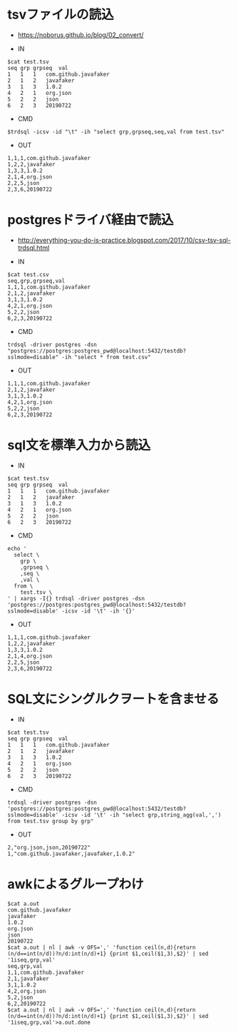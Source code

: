 # tsvファイルの読込

- https://noborus.github.io/blog/02_convert/

- IN
```
$cat test.tsv
seq	grp	grpseq	val
1	1	1	com.github.javafaker
2	1	2	javafaker
3	1	3	1.0.2
4	2	1	org.json
5	2	2	json
6	2	3	20190722
```

- CMD
```
$trdsql -icsv -id "\t" -ih "select grp,grpseq,seq,val from test.tsv"
```


- OUT
```
1,1,1,com.github.javafaker
1,2,2,javafaker
1,3,3,1.0.2
2,1,4,org.json
2,2,5,json
2,3,6,20190722
```

# postgresドライバ経由で読込

- http://everything-you-do-is-practice.blogspot.com/2017/10/csv-tsv-sql-trdsql.html

- IN
```
$cat test.csv
seq,grp,grpseq,val
1,1,1,com.github.javafaker
2,1,2,javafaker
3,1,3,1.0.2
4,2,1,org.json
5,2,2,json
6,2,3,20190722
```

- CMD
```
trdsql -driver postgres -dsn "postgres://postgres:postgres_pwd@localhost:5432/testdb?sslmode=disable" -ih "select * from test.csv"
```


- OUT
```
1,1,1,com.github.javafaker
2,1,2,javafaker
3,1,3,1.0.2
4,2,1,org.json
5,2,2,json
6,2,3,20190722
```

# sql文を標準入力から読込

- IN
```
$cat test.tsv
seq	grp	grpseq	val
1	1	1	com.github.javafaker
2	1	2	javafaker
3	1	3	1.0.2
4	2	1	org.json
5	2	2	json
6	2	3	20190722
```

- CMD
```
echo '
  select \
    grp \
    ,grpseq \
    ,seq \
    ,val \
  from \
    test.tsv \
' | xargs -I{} trdsql -driver postgres -dsn 'postgres://postgres:postgres_pwd@localhost:5432/testdb?sslmode=disable' -icsv -id '\t' -ih '{}'
```

- OUT

```
1,1,1,com.github.javafaker
1,2,2,javafaker
1,3,3,1.0.2
2,1,4,org.json
2,2,5,json
2,3,6,20190722
```

# SQL文にシングルクヲートを含ませる

- IN
```
$cat test.tsv
seq	grp	grpseq	val
1	1	1	com.github.javafaker
2	1	2	javafaker
3	1	3	1.0.2
4	2	1	org.json
5	2	2	json
6	2	3	20190722
```

- CMD

```
trdsql -driver postgres -dsn 'postgres://postgres:postgres_pwd@localhost:5432/testdb?sslmode=disable' -icsv -id '\t' -ih "select grp,string_agg(val,',') from test.tsv group by grp"
```

- OUT

```
2,"org.json,json,20190722"
1,"com.github.javafaker,javafaker,1.0.2"
```

# awkによるグループわけ

```
$cat a.out
com.github.javafaker
javafaker
1.0.2
org.json
json
20190722
$cat a.out | nl | awk -v OFS=',' 'function ceil(n,d){return (n/d==int(n/d))?n/d:int(n/d)+1} {print $1,ceil($1,3),$2}' | sed '1iseq,grp,val'
seq,grp,val
1,1,com.github.javafaker
2,1,javafaker
3,1,1.0.2
4,2,org.json
5,2,json
6,2,20190722
$cat a.out | nl | awk -v OFS=',' 'function ceil(n,d){return (n/d==int(n/d))?n/d:int(n/d)+1} {print $1,ceil($1,3),$2}' | sed '1iseq,grp,val'>a.out.done
```
